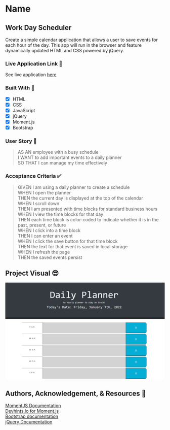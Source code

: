 # Name

## Work Day Scheduler



Create a simple calendar application that allows a user to save events for each hour of the day. This app will run in the browser and feature dynamically updated HTML and CSS powered by jQuery.

### Live Application Link 👀
See live application [here](https://thiagorodrigues3.github.io/daily-planner/)

### Built With 🧰
- [x] HTML
- [x] CSS
- [x] JavaScript
- [x] jQuery
- [x] Moment.js
- [x] Bootstrap
### User Story 📖
> AS AN employee with a busy schedule   
> I WANT to add important events to a daily planner   
> SO THAT I can manage my time effectively   

### Acceptance Criteria ✅
> GIVEN I am using a daily planner to create a schedule   
> WHEN I open the planner   
> THEN the current day is displayed at the top of the calendar   
> WHEN I scroll down   
> THEN I am presented with time blocks for standard business hours   
> WHEN I view the time blocks for that day   
> THEN each time block is color-coded to indicate whether it is in the past, present, or future   
> WHEN I click into a time block   
> THEN I can enter an event   
> WHEN I click the save button for that time block   
> THEN the text for that event is saved in local storage   
> WHEN I refresh the page   
> THEN the saved events persist   


## Project Visual 😎
![05-third-party-apis-homework-demo](./assets/Planner.png)

## Authors, Acknowledgement, & Resources 🤝

[MomentJS Documentation](https://momentjs.com/)    
[Devhints.io for Moment.js](https://devhints.io/moment)    
[Bootstrap documentation](https://getbootstrap.com/docs/4.0/layout/grid/)    
[jQuery Documentation](https://learn.jquery.com/using-jquery-core/document-ready/)    